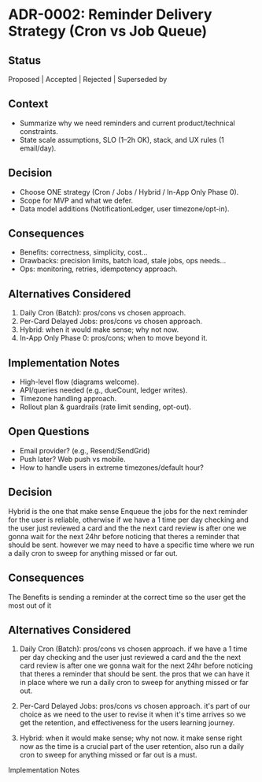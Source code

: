 # ADR-0002: Reminder Delivery Strategy (Cron vs Job Queue)

## Status
Proposed | Accepted | Rejected | Superseded by

## Context
- Summarize why we need reminders and current product/technical constraints.
- State scale assumptions, SLO (1–2h OK), stack, and UX rules (1 email/day).

## Decision
- Choose ONE strategy (Cron / Jobs / Hybrid / In-App Only Phase 0).
- Scope for MVP and what we defer.
- Data model additions (NotificationLedger, user timezone/opt-in).

## Consequences
- Benefits: correctness, simplicity, cost…
- Drawbacks: precision limits, batch load, stale jobs, ops needs…
- Ops: monitoring, retries, idempotency approach.

## Alternatives Considered
1) Daily Cron (Batch): pros/cons vs chosen approach.
2) Per-Card Delayed Jobs: pros/cons vs chosen approach.
3) Hybrid: when it would make sense; why not now.
4) In-App Only Phase 0: pros/cons; when to move beyond it.

## Implementation Notes
- High-level flow (diagrams welcome).
- API/queries needed (e.g., dueCount, ledger writes).
- Timezone handling approach.
- Rollout plan & guardrails (rate limit sending, opt-out).

## Open Questions
- Email provider? (e.g., Resend/SendGrid)
- Push later? Web push vs mobile.
- How to handle users in extreme timezones/default hour?







## Decision
Hybrid is the one that make sense
 Enqueue the jobs for the next reminder for the user is reliable, otherwise if we have a 1 time per day checking and the user just reviewed a card and the the next card review is after one we gonna wait for the next 24hr before noticing that theres a reminder that should be sent.
 however we may need to have a specific time where we run a daily cron to sweep for anything missed or far out.


## Consequences
The Benefits is sending a reminder at the correct time so the user get the most out of it



## Alternatives Considered
1) Daily Cron (Batch): pros/cons vs chosen approach.
if we have a 1 time per day checking and the user just reviewed a card and the the next card review is after one we gonna wait for the next 24hr before noticing that theres a reminder that should be sent.
the pros that we can have it in place where we run a daily cron to sweep for anything missed or far out.



2) Per-Card Delayed Jobs: pros/cons vs chosen approach.
it's part of our choice as we need to the user to revise it when it's time arrives so we get the retention, and effectiveness for the users learning journey.



3) Hybrid: when it would make sense; why not now.
it make sense right now as the time is a crucial part of the user retention, also run a daily cron to sweep for anything missed or far out is a must.



Implementation Notes
